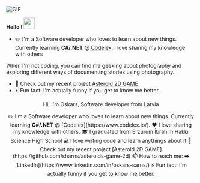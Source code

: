 <img align="top" alt="GIF" src="https://github.com/sharns/sharns/blob/main/assets/banner.gif" />

<b> Hello ! </b> <img src="https://raw.githubusercontent.com/MartinHeinz/MartinHeinz/master/wave.gif" width="30px">


- ✏️ I'm a Software developer who loves to learn about new things. Currently learning <b>C#/.NET</b> @ [Codelex](https://www.codelex.io/).
I love sharing my knowledge with others


 When I'm not coding, you can find me geeking about photography and exploring different ways of documenting stories using photography.


- 🚀 Check out my recent project [Asteroid 2D GAME](https://github.com/sharns/asteroids-game-2d)
- ⚡ Fun fact: I'm actually funny if you get to know me better.


<p align="center">
  Hi, I'm Oskars, Software developer from Latvia
</p>
<p align="center">
  ✏️ I'm a Software developer who loves to learn about new things. Currently learning <b>C#/.NET</b> @ [Codelex](https://www.codelex.io/).
  ❤️ I love sharing my knowledge with others.
  🎓 I graduated from Erzurum İbrahim Hakkı Science High School
  💻 I love writing code and learn anythings about it
  🚀 Check out my recent project [Asteroid 2D GAME](https://github.com/sharns/asteroids-game-2d)
  📫 How to reach me: ➡️ [LinkedIn](https://www.linkedin.com/in/oskars-sarns/)
  ⚡ Fun fact: I'm actually funny if you get to know me better.
</p>

